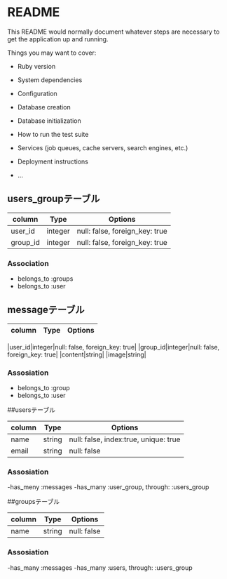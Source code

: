 # README

This README would normally document whatever steps are necessary to get the
application up and running.

Things you may want to cover:

* Ruby version

* System dependencies

* Configuration

* Database creation

* Database initialization

* How to run the test suite

* Services (job queues, cache servers, search engines, etc.)

* Deployment instructions

* ...

## users_groupテーブル

|column|Type|Options|
|------|----|-------|
|user_id|integer|null: false, foreign_key: true|
|group_id|integer|null: false, foreign_key: true|

### Association
- belongs_to :groups
- belongs_to :user


## messageテーブル

|column|Type|Options|
|------|----|-------|

|user_id|integer|null: false, foreign_key: true|
|group_id|integer|null: false, foreign_key: true|
|content|string|
|image|string|

### Assosiation
- belongs_to :group
- belongs_to :user


 ##usersテーブル

|column|Type|Options|
|------|----|-------|
|name|string|null: false, index:true, unique: true|
|email|string|null: false|

### Assosiation
-has_meny :messages
-has_many :user_group, through: :users_group


 ##groupsテーブル

|column|Type|Options|
|------|----|-------|
|name|string|null: false|

### Assosiation
-has_many :messages
-has_many :users, through: :users_group